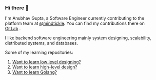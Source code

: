 ### Hi there 👋

I'm Anubhav Gupta, a Software Engineer currently contributing to the platform team at [@mindtickle](https://www.mindtickle.com/). You can find my contributions there on [GitLab](https://gitlab.com/anubhavmt) .

I like backend software engineering mainly system designing, scalability, distributed systems, and databases.


Some of my learning repositories:

1. [Want to learn low level designing? ](https://github.com/manvirag982/tech_learning_tinkering/tree/main/golang/lld)
2. [Want to learn high-level design?](https://github.com/manvirag982/tech_learning_tinkering/tree/main/golang/hld)
3. [Want to learn Golang? ](https://github.com/manvirag982/tech_learning_tinkering/tree/main/golang/)
